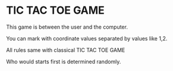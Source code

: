 # TIC TAC TOE GAME

This game is between the user and the computer.

You can mark with coordinate values separated by values like 1,2.

All rules same with classical TIC TAC TOE GAME

Who would starts first is determined randomly.
